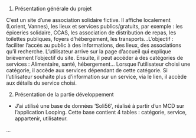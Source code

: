 1. Présentation générale du projet

C’est un site d’une association solidaire fictive. Il affiche localement (Lorient, Vannes), les lieux et services
publics/gratuits, par exemple : les épiceries solidaire, CCAS, les association de distribution de repas, les toilettes
publiques, foyers d’hébergement, les transports...L’objectif : faciliter l’accès au public à des informations, des
lieux, des associations qu’il recherche.
L’utilisateur arrive sur la page d’accueil qui explique brièvement l’objectif du site. Ensuite, il peut accéder à des
catégories de services : Alimentaire, santé, hébergement...
Lorsque l’utilisateur choisi une catégorie, il accède aux services dépendant de cette catégorie. Si l’utilisateur
souhaite plus d’information sur un service, via le lien, il accède aux détails du service choisi.



2. Présentation de la partie développement

- J’ai utilisé une base de données ‘Soli56’, réalisé à partir d’un MCD sur l’application Looping. Cette
base contient 4 tables : catégorie, service, appartenir, utilisateur.

...

